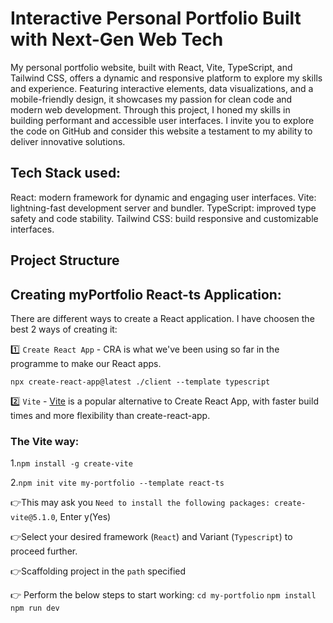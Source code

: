 # Interactive Personal Portfolio Built with Next-Gen Web Tech

My personal portfolio website, built with React, Vite, TypeScript, and Tailwind CSS, offers a dynamic and responsive platform to explore my skills and experience. Featuring interactive elements, data visualizations, and a mobile-friendly design, it showcases my passion for clean code and modern web development. Through this project, I honed my skills in building performant and accessible user interfaces. I invite you to explore the code on GitHub and consider this website a testament to my ability to deliver innovative solutions.

## Tech Stack used:

React: modern framework for dynamic and engaging user interfaces.
Vite: lightning-fast development server and bundler.
TypeScript: improved type safety and code stability.
Tailwind CSS: build responsive and customizable interfaces.

## Project Structure

## Creating myPortfolio React-ts Application:

There are different ways to create a React application. I have choosen the best 2 ways of creating it:

1️⃣ `Create React App` - CRA is what we've been using so far in the programme to make our React apps.

```
npx create-react-app@latest ./client --template typescript
```

2️⃣ `Vite` - [Vite](https://vitejs.dev/guide/) is a popular alternative to Create React App, with faster build times and more flexibility than create-react-app.

### The Vite way:

<!-- To install Vite globally: -->

1.`npm install -g create-vite`

<!-- To initialise the Vite app with React-ts : -->

2.`npm init vite my-portfolio --template react-ts`

👉This may ask you
`Need to install the following packages: create-vite@5.1.0`, Enter y(Yes)

👉Select your desired framework (`React`) and Variant (`Typescript`) to proceed further.

👉Scaffolding project in the `path` specified

👉 Perform the below steps to start working:
`cd my-portfolio`
`npm install`
`npm run dev`
